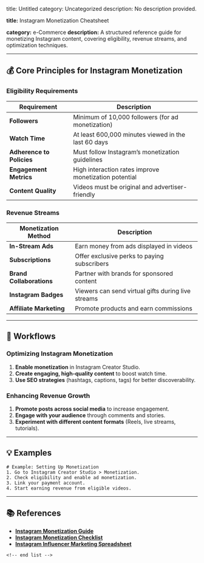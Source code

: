 title: Untitled
category: Uncategorized
description: No description provided.

**title:** Instagram Monetization Cheatsheet

**category:** e-Commerce
**description:** A structured reference guide for monetizing Instagram content, covering eligibility, revenue streams, and optimization techniques.

---

## 💰 **Core Principles for Instagram Monetization**

### **Eligibility Requirements**

| Requirement                     | Description                                           |
| ------------------------------- | ----------------------------------------------------- |
| **Followers**             | Minimum of 10,000 followers (for ad monetization)     |
| **Watch Time**            | At least 600,000 minutes viewed in the last 60 days   |
| **Adherence to Policies** | Must follow Instagram’s monetization guidelines      |
| **Engagement Metrics**    | High interaction rates improve monetization potential |
| **Content Quality**       | Videos must be original and advertiser-friendly       |

### **Revenue Streams**

| Monetization Method            | Description                                        |
| ------------------------------ | -------------------------------------------------- |
| **In-Stream Ads**        | Earn money from ads displayed in videos            |
| **Subscriptions**        | Offer exclusive perks to paying subscribers        |
| **Brand Collaborations** | Partner with brands for sponsored content          |
| **Instagram Badges**     | Viewers can send virtual gifts during live streams |
| **Affiliate Marketing**  | Promote products and earn commissions              |

---

## 🔄 **Workflows**

### **Optimizing Instagram Monetization**

1. **Enable monetization** in Instagram Creator Studio.
2. **Create engaging, high-quality content** to boost watch time.
3. **Use SEO strategies** (hashtags, captions, tags) for better discoverability.

### **Enhancing Revenue Growth**

1. **Promote posts across social media** to increase engagement.
2. **Engage with your audience** through comments and stories.
3. **Experiment with different content formats** (Reels, live streams, tutorials).

---

## 💡 **Examples**

```plaintext
# Example: Setting Up Monetization
1. Go to Instagram Creator Studio > Monetization.  
2. Check eligibility and enable ad monetization.  
3. Link your payment account.  
4. Start earning revenue from eligible videos.  
```

---

## 📚 **References**

- **[Instagram Monetization Guide](https://blog.hootsuite.com/instagram-monetization/)**
- **[Instagram Monetization Checklist](https://checklistcomplete.com/instagram-monetization-checklist/)**
- **[Instagram Influencer Marketing Spreadsheet](https://tuffgrowth.com/marketing-spreadsheets/influencer-marketing-template/)**

```
<!-- end list -->
```